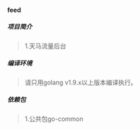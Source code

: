 #### feed

##### 项目简介
> 1.天马流量后台

##### 编译环境
> 请只用golang v1.9.x以上版本编译执行。

##### 依赖包
> 1.公共包go-common
